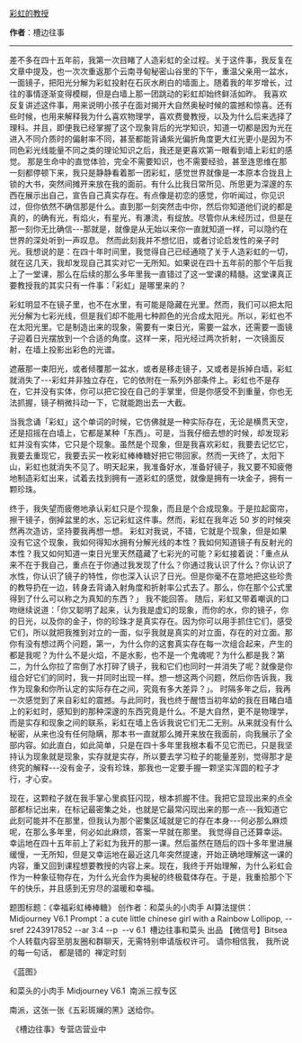 

[彩虹的教授](https://mp.weixin.qq.com/s/b3YhrDi_WQSE9YbmGxgiug)

**作者**：槽边往事

---

差不多在四十五年前，我第一次目睹了人造彩虹的全过程。关于这件事，我反复在文章中提及，也一次次重返那个云南寻甸秘密山谷里的下午，重温父亲用一盆水，一面镜子，把阳光分解为彩虹投射在石灰水刷白的墙面上。随着我的年岁增长，过往的事情逐渐变得模糊，但是白墙上那一团跳动的彩虹却始终鲜活如昨。
我喜欢反复讲述这件事，用来说明小孩子在面对揭开大自然奥秘时候的震撼和惊喜。还有些时候，也用来解释我为什么喜欢物理学，喜欢费曼教授，以及为什么后来选择了理科。并且，即便我已经掌握了这个现象背后的光学知识，知道一切都是因为光在进入不同介质时的偏射率不同，甚至都能背诵紫光偏折角度更大红光更小是因为不同色彩光线能量不同之类的理论知识之后，我还是更喜欢第一眼看到墙上彩虹的感觉。
那是生命中的直觉体验，完全不需要知识，也不需要经验，甚至连思维在那一刻都停顿下来，我只是静静看着那一团彩虹，感觉世界就像是一本原本合拢且上锁的大书，突然间摊开来放在我的面前。有什么比我日常所见、所思更为深邃的东西在展示出自己，宣告自己真实存在。有点像是初恋的感觉，你听闻过，你见识过，但你依然不确信那是什么。直到那一刻突然击中你，然后你知道他们说的都是真的，的确有光，有焰火，有星光，有瀑流，有绽放。尽管你从未经历过，但是在那一刻你无比确信---那就是，就像是从无始以来你一直就知道一样，可以隐约在世界的深处听到一声叹息。
然而此刻我并不想忆旧，或者讨论启发性的亲子时光。我想说的是：在四十年时间里，我觉得自己已经通晓了关于人造彩虹的一切，就在这几天，我却发现自己其实对它一无所知。如果说在四十五年前的那个午后我上了一堂课，那么在后续的那么多年里我一直错过了这一堂课的精髓。这堂课真正要教授我的其实只有一件事：「彩虹」是哪里来的？

彩虹明显不在镜子里，也不在水里，有可能是隐藏在光里。然而，我们可以把太阳光分解为七彩光线，但是我们却不能用七种颜色的光合成太阳光。所以，彩虹也不在太阳光里。它是制造出来的现象，需要有一束日光，需要一盆水，还需要一面镜子迎着日光摆放到一个合适的角度。这样一来，阳光经过两次折射，一次镜面反射，在墙上投影出彩色的光谱。

遮蔽那一束阳光，或者倾覆那一盆水，或者是移走镜子，又或者是拆掉白墙，彩虹就消失了---彩虹并非独立存在，它的依附在一系列外部条件上。彩虹也不是存在，它并没有实体，你可以把它投在自己的手掌里，但是你感受不到重量，你也无法抓握，镜子稍微抖动一下，它就能跑出去一大截。

当我念诵「彩虹」这个单词的时候，它仿佛就是一种实际存在，无论是横贯天空，还是招摇在白墙上，它都是某种「东西」。可是，当我仔细去想的时候，却发现彩虹并没有实体，它只是个现象。虽然是个现象，但是我喜欢彩虹，我要去记忆它，我要去重现它，我要去买一枚彩虹棒棒糖好把它带回家。然而一天终了，太阳下山，彩虹也就消失不见了。明天起来，我准备好水，准备好镜子，我又要不知疲倦地制造彩虹出来，试着去找到拥有一道彩虹的感觉，就像是拥有一块金子，拥有一颗珍珠。

终于，我失望而疲倦地承认彩虹只是个现象，而且是个合成现象。于是拉起窗帘，擦干镜子，倒掉盆里的水，忘记彩虹这件事。然而，彩虹在我年近 50 岁的时候突然再次造访，坚持要我再想一想。
彩虹对我说，不错，它就是个现象，但是如果没有它这个现象，我如何得知水拥有分解光线的本性？我如何知道镜子有反射光的本性？我又如何知道一束日光里天然蕴藏了七彩光的可能？彩虹接着说：「重点从来不在于我自己，重点在于你通过我发现了什么？你通过我认识了什么？你认识了水性，你认识了镜子的特性，你也深入认识了日光。但是你毫不在意地把这些珍贵的教导扔在一边，转身去背诵入射角度和折射率公式去了。那么，你在那个公式里得到了什么可以称之为真知的东西？」
我不能回答。
随后，彩虹又带着嘲讽的口吻继续说道：「你又聪明了起来，认为我是虚幻的现象，而你的水，你的镜子，你的日光，以及你的金子，你的珍珠才是真实存在。因为你可以用手抓住它们，感受它们，所以就把我推到对立的一面，似乎我就是真实的对立面，存在的对立面。那你有没有想过两个问题，第一，为什么你的这套真实存在每一次组合起来，产生的都是我呢？为什么不是火焰，不是水影，也不是一个鬼魂呢？为什么都是我？第二，为什么你拉了帘倒了水打碎了镜子，我和它们也同时一并消失了呢？就像是你组合好它们的同时，我一并同时出现一样。想一想这两个问题，然后你告诉我，我作为现象和你所认定的实际存在之间，究竟有多大差异？」。
时隔多年之后，我再一次感觉到了来自彩虹的震撼。与此同时，我也终于醒悟当初年幼的我在目睹白墙上的彩虹时，感知到的那种深邃的东西究竟是什么。不是大自然，更不是物理学，而是实存和现象之间的联系，彩虹在墙上告诉我说它们无二无别。从来就没有什么秘密，从来也没有任何隐瞒，那本书一直就那么摊开来放在我面前，向我展示了全部内容。如此直白，如此简单，只是在四十多年里我根本看不见它而已，只是我坚持认为现象就是现象，实存就是实存，所以要去学习粒子的能量差别，觉得那才是终究的解释---没有金子，没有珍珠，那我也一定要手握一颗坚实浑圆的粒子才行，才心安。

现在，这颗粒子就在我手掌心里疯狂闪现，根本抓握不住。我把它显现出来的点全部都标记出来，在标记最密集之处，也就是它最常闪现出来的那一点---我知道它此刻可能并不在那里，但我认为那个密集区域就是它的存在本身---何必那么麻烦呢，在那么多年里，何必如此麻烦，答案一早就在那里。
我觉得自己还算幸运。幸运地在四十五年前上了彩虹为我开的那一课。然后虽然在随后的四十多年里进展缓慢，一无所知，但是又幸运地在最近这几年突然提速，开始正确地理解这一课的内容，重又回到课程想要教授的内容上来。现在，我终于开始理解，为什么彩虹会作为一种象征物存在，为什么光会作为奥秘的终极载体存在。于是，我重拾那个下午的快乐，并且感到无穷尽的温暖和幸福。






题图标题：《幸福彩虹棒棒糖》
创作者：和菜头的小肉手
AI算法提供：Midjourney V6.1
Prompt：a cute little chinese girl with a Rainbow Lollipop, --sref 2243917852 --ar 3:4 --p  --v 6.1
 槽边往事和菜头 出品
【微信号】Bitsea 
个人转载内容至朋友圈和群聊天，无需特别申请版权许可。
请你相信我，
我所说的每一句话，
都是错的
 禅定时刻

《蓝图》

和菜头的小肉手
Midjourney V6.1
 南派三叔专区

南派，这张一张《五彩斑斓的黑》送给你。

 《槽边往事》专营店营业中